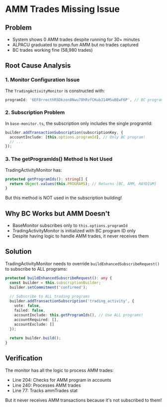 # AMM Trades Missing Issue

## Problem
- System shows 0 AMM trades despite running for 30+ minutes
- ALPACU graduated to pump.fun AMM but no trades captured
- BC trades working fine (58,980 trades)

## Root Cause Analysis

### 1. Monitor Configuration Issue
The `TradingActivityMonitor` is constructed with:
```typescript
programId: '6EF8rrecthR5Dkzon8Nwu78hRvfCKubJ14M5uBEwF6P', // BC program only!
```

### 2. Subscription Problem
In `base-monitor.ts`, the subscription only includes the single programId:
```typescript
builder.addTransactionSubscription(subscriptionKey, {
  accountInclude: [this.options.programId], // Only BC program!
  // ...
});
```

### 3. The getProgramIds() Method Is Not Used
TradingActivityMonitor has:
```typescript
protected getProgramIds(): string[] {
  return Object.values(this.PROGRAMS); // Returns [BC, AMM, RAYDIUM]
}
```
But this method is NOT used in the subscription building!

## Why BC Works but AMM Doesn't
- BaseMonitor subscribes only to `this.options.programId`
- TradingActivityMonitor is initialized with BC program ID only
- Despite having logic to handle AMM trades, it never receives them

## Solution
TradingActivityMonitor needs to override `buildEnhancedSubscribeRequest()` to subscribe to ALL programs:

```typescript
protected buildEnhancedSubscribeRequest(): any {
  const builder = this.subscriptionBuilder;
  builder.setCommitment('confirmed');
  
  // Subscribe to ALL trading programs
  builder.addTransactionSubscription('trading_activity', {
    vote: false,
    failed: false,
    accountInclude: this.getProgramIds(), // Use ALL programs!
    accountRequired: [],
    accountExclude: []
  });
  
  return builder.build();
}
```

## Verification
The monitor has all the logic to process AMM trades:
- Line 204: Checks for AMM program in accounts
- Line 240: Processes AMM trades
- Line 77: Tracks ammTrades stat

But it never receives AMM transactions because it's not subscribed to them!